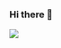 ### Hi there 👋

<a href="버튼을 눌렀을 때 이동할 링크" target="_blank">
  <img src="https://img.shields.io/badge/
  Spring-6DB33F?style=flat-square&logo=Spring&logoColor=white"/>
</a>


<!--
**thusis/thusis** is a ✨ _special_ ✨ repository because its `README.md` (this file) appears on your GitHub profile.

Here are some ideas to get you started:

- 🔭 I’m currently working on ...
- 🌱 I’m currently learning ...
- 👯 I’m looking to collaborate on ...
- 🤔 I’m looking for help with ...
- 💬 Ask me about ...
- 📫 How to reach me: ...
- 😄 Pronouns: ...
- ⚡ Fun fact: ...
-->
